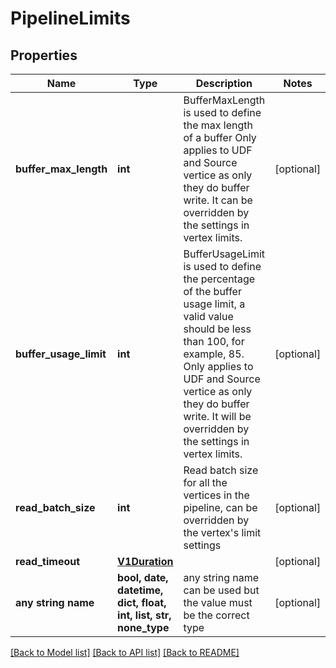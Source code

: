 # PipelineLimits


## Properties
Name | Type | Description | Notes
------------ | ------------- | ------------- | -------------
**buffer_max_length** | **int** | BufferMaxLength is used to define the max length of a buffer Only applies to UDF and Source vertice as only they do buffer write. It can be overridden by the settings in vertex limits. | [optional] 
**buffer_usage_limit** | **int** | BufferUsageLimit is used to define the percentage of the buffer usage limit, a valid value should be less than 100, for example, 85. Only applies to UDF and Source vertice as only they do buffer write. It will be overridden by the settings in vertex limits. | [optional] 
**read_batch_size** | **int** | Read batch size for all the vertices in the pipeline, can be overridden by the vertex&#39;s limit settings | [optional] 
**read_timeout** | [**V1Duration**](V1Duration.md) |  | [optional] 
**any string name** | **bool, date, datetime, dict, float, int, list, str, none_type** | any string name can be used but the value must be the correct type | [optional]

[[Back to Model list]](../README.md#documentation-for-models) [[Back to API list]](../README.md#documentation-for-api-endpoints) [[Back to README]](../README.md)


